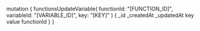 mutation {
    functionsUpdateVariable(
        functionId: "[FUNCTION_ID]",
        variableId: "[VARIABLE_ID]",
        key: "[KEY]"
    ) {
        _id
        _createdAt
        _updatedAt
        key
        value
        functionId
    }
}
